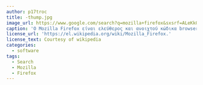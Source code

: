 ```yaml
---
author: p17troc
title: -thump.jpg
image_url: https://www.google.com/search?q=mozilla+firefox&sxsrf=ALeKk00EjY1K6qEPLCnjGN2isCo7xpa_eQ:1585604491213&source=lnms&tbm=isch&sa=X&ved=2ahUKEwilvc-DlcPoAhXMDewKHStJDQYQ_AUoAnoECBsQBA&biw=1536&bih=754#imgrc=vt7OVbGlbUetaM
caption: 'O Mozilla Firefox είναι ελεύθερος και ανοιχτού κώδικα browser του παγκόσμιου ιστού.'
license_url: 'https://el.wikipedia.org/wiki/Mozilla_Firefox.'
license_text: Courtesy of wikipedia
categories:
  - software
tags:
  - Search
  - Mozilla
  - Firefox
---
```


